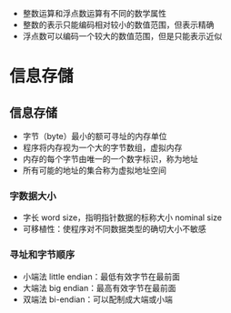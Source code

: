 * 整数运算和浮点数运算有不同的数学属性
* 整数的表示只能编码相对较小的数值范围，但表示精确
* 浮点数可以编码一个较大的数值范围，但是只能表示近似

# 信息存儲

## 信息存储

* 字节（byte）最小的额可寻址的内存单位
* 程序将内存视为一个大的字节数组，虚拟内存
* 内存的每个字节由唯一的一个数字标识，称为地址
* 所有可能的地址的集合称为虚拟地址空间

### 字数据大小

* 字长 word size，指明指针数据的标称大小 nominal size
* 可移植性：使程序对不同数据类型的确切大小不敏感

### 寻址和字节顺序

* 小端法 little endian：最低有效字节在最前面
* 大端法 big endian：最高有效字节在最前面
* 双端法 bi-endian：可以配制成大端或小端